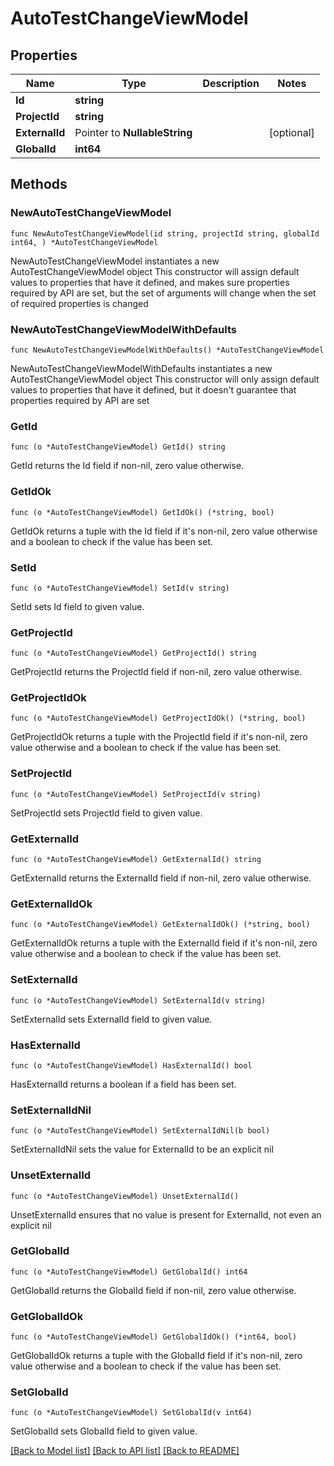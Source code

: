 # AutoTestChangeViewModel

## Properties

Name | Type | Description | Notes
------------ | ------------- | ------------- | -------------
**Id** | **string** |  | 
**ProjectId** | **string** |  | 
**ExternalId** | Pointer to **NullableString** |  | [optional] 
**GlobalId** | **int64** |  | 

## Methods

### NewAutoTestChangeViewModel

`func NewAutoTestChangeViewModel(id string, projectId string, globalId int64, ) *AutoTestChangeViewModel`

NewAutoTestChangeViewModel instantiates a new AutoTestChangeViewModel object
This constructor will assign default values to properties that have it defined,
and makes sure properties required by API are set, but the set of arguments
will change when the set of required properties is changed

### NewAutoTestChangeViewModelWithDefaults

`func NewAutoTestChangeViewModelWithDefaults() *AutoTestChangeViewModel`

NewAutoTestChangeViewModelWithDefaults instantiates a new AutoTestChangeViewModel object
This constructor will only assign default values to properties that have it defined,
but it doesn't guarantee that properties required by API are set

### GetId

`func (o *AutoTestChangeViewModel) GetId() string`

GetId returns the Id field if non-nil, zero value otherwise.

### GetIdOk

`func (o *AutoTestChangeViewModel) GetIdOk() (*string, bool)`

GetIdOk returns a tuple with the Id field if it's non-nil, zero value otherwise
and a boolean to check if the value has been set.

### SetId

`func (o *AutoTestChangeViewModel) SetId(v string)`

SetId sets Id field to given value.


### GetProjectId

`func (o *AutoTestChangeViewModel) GetProjectId() string`

GetProjectId returns the ProjectId field if non-nil, zero value otherwise.

### GetProjectIdOk

`func (o *AutoTestChangeViewModel) GetProjectIdOk() (*string, bool)`

GetProjectIdOk returns a tuple with the ProjectId field if it's non-nil, zero value otherwise
and a boolean to check if the value has been set.

### SetProjectId

`func (o *AutoTestChangeViewModel) SetProjectId(v string)`

SetProjectId sets ProjectId field to given value.


### GetExternalId

`func (o *AutoTestChangeViewModel) GetExternalId() string`

GetExternalId returns the ExternalId field if non-nil, zero value otherwise.

### GetExternalIdOk

`func (o *AutoTestChangeViewModel) GetExternalIdOk() (*string, bool)`

GetExternalIdOk returns a tuple with the ExternalId field if it's non-nil, zero value otherwise
and a boolean to check if the value has been set.

### SetExternalId

`func (o *AutoTestChangeViewModel) SetExternalId(v string)`

SetExternalId sets ExternalId field to given value.

### HasExternalId

`func (o *AutoTestChangeViewModel) HasExternalId() bool`

HasExternalId returns a boolean if a field has been set.

### SetExternalIdNil

`func (o *AutoTestChangeViewModel) SetExternalIdNil(b bool)`

 SetExternalIdNil sets the value for ExternalId to be an explicit nil

### UnsetExternalId
`func (o *AutoTestChangeViewModel) UnsetExternalId()`

UnsetExternalId ensures that no value is present for ExternalId, not even an explicit nil
### GetGlobalId

`func (o *AutoTestChangeViewModel) GetGlobalId() int64`

GetGlobalId returns the GlobalId field if non-nil, zero value otherwise.

### GetGlobalIdOk

`func (o *AutoTestChangeViewModel) GetGlobalIdOk() (*int64, bool)`

GetGlobalIdOk returns a tuple with the GlobalId field if it's non-nil, zero value otherwise
and a boolean to check if the value has been set.

### SetGlobalId

`func (o *AutoTestChangeViewModel) SetGlobalId(v int64)`

SetGlobalId sets GlobalId field to given value.



[[Back to Model list]](../README.md#documentation-for-models) [[Back to API list]](../README.md#documentation-for-api-endpoints) [[Back to README]](../README.md)


